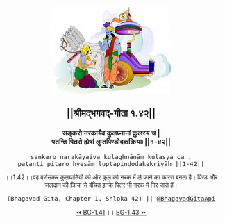 <center><img src="../../asset/BG.png" alt="#API #bhagavadgitaapi #slok #nodejs #js #api #gitaapi #krishna #hinduism #vedic #ISKCON #shreemadbhagavadgita #technology"/>
<h2>||श्रीमद्‍भगवद्‍-गीता १.४२||</h2>
<h3>सङ्करो नरकायैव कुलघ्नानां कुलस्य च |<br/>पतन्ति पितरो ह्येषां लुप्तपिण्डोदकक्रियाः ||१-४२||</h3>
<pre>saṅkaro narakāyaiva kulaghnānāṃ kulasya ca .<br/>patanti pitaro hyeṣāṃ luptapiṇḍodakakriyāḥ ||1-42||</pre>
<p>।।1.42।।वह वर्णसंकर कुलघातियों को और कुल को नरक में ले जाने का कारण बनता है। पिण्ड और जलदान की क्रिया से वंचित इनके पितर भी नरक में गिर जाते हैं।</p>
<pre>(Bhagavad Gita, Chapter 1, Shloka 42) || <a href="https://twitter.com/bhagavadgitaapi">@BhagavadGitaApi</a></pre><a href="../../1/41">⏪  BG-1.41</a><b>        ।।        </b><a href="../../1/43">BG-1.43  ⏩</a></center>
